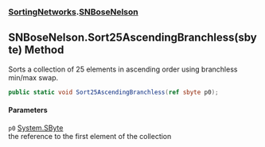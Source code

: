 ### [SortingNetworks](./SortingNetworks.md 'SortingNetworks').[SNBoseNelson](./SortingNetworks-SNBoseNelson.md 'SortingNetworks.SNBoseNelson')
## SNBoseNelson.Sort25AscendingBranchless(sbyte) Method
Sorts a collection of 25 elements in ascending order using branchless min/max swap.  
```csharp
public static void Sort25AscendingBranchless(ref sbyte p0);
```
#### Parameters
<a name='SortingNetworks-SNBoseNelson-Sort25AscendingBranchless(sbyte)-p0'></a>
`p0` [System.SByte](https://docs.microsoft.com/en-us/dotnet/api/System.SByte 'System.SByte')  
the reference to the first element of the collection  
  
